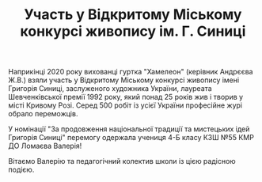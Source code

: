 ﻿---
title: Участь у Відкритому Міському конкурсі живопису ім. Г. Синиці
---

Наприкінці 2020 року вихованці гуртка "Хамелеон" (керівник Андрєєва Ж.В.) взяли участь у Відкритому Міському конкурсі живопису імені Григорія Синиці, заслуженого художника України, лауреата Шевченківської премії 1992 року, який понад 25 років жив і творив у місті Кривому Розі. Серед 500 робіт із усієї України професійне журі обрало переможців. 

У номінації "За продовження національної традиції та мистецьких ідей Григорія Синиці" перемогу одержала учениця 4-Б класу КЗШ №55 КМР ДО Ломаєва Валерія!

Вітаємо Валерію та педагогічний колектив школи із цією радісною подією.

<slideshow></slideshow>
  
